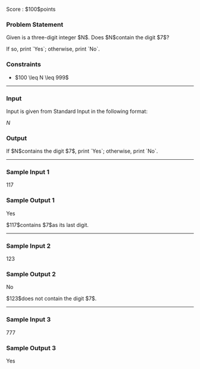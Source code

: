 
<div>

<span>

<span>

<p>
Score : $100$points
</p>

<div>

<section>

### **Problem Statement**

<p>
Given is a three-digit integer $N$. Does $N$contain the digit $7$?
</p>

<p>
If so, print `Yes`; otherwise, print `No`.
</p>

</section>

</div>

<div>

<section>

### **Constraints**

<ul>

<li>
$100 \leq N \leq 999$
</li>

</ul>

</section>

</div>

---

<div>

<div>

<section>

### **Input**

<p>
Input is given from Standard Input in the following format:
</p>

<div>

$N$
</div>

</section>

</div>

<div>

<section>

### **Output**

<p>
If $N$contains the digit $7$, print `Yes`; otherwise, print `No`.
</p>

</section>

</div>

</div>

---

<div>

<section>

### **Sample Input 1**

<div>

117

</div>

</section>

</div>

<div>

<section>

### **Sample Output 1**

<div>

Yes

</div>

<p>
$117$contains $7$as its last digit.
</p>

</section>

</div>

---

<div>

<section>

### **Sample Input 2**

<div>

123

</div>

</section>

</div>

<div>

<section>

### **Sample Output 2**

<div>

No

</div>

<p>
$123$does not contain the digit $7$.
</p>

</section>

</div>

---

<div>

<section>

### **Sample Input 3**

<div>

777

</div>

</section>

</div>

<div>

<section>

### **Sample Output 3**

<div>

Yes

</div>

</section>

</div>

</span>

</span>

</div>
